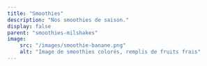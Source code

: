 ```yaml
---
title: "Smoothies"
description: "Nos smoothies de saison."
display: false
parent: "smoothies-milshakes"
image:
    src: "/images/smoothie-banane.png"
    alt: "Image de smoothies colorés, remplis de fruits frais"
---
```

